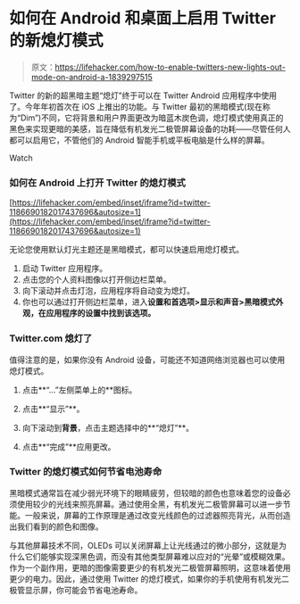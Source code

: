 # 如何在 Android 和桌面上启用 Twitter 的新熄灯模式

> 原文：<https://lifehacker.com/how-to-enable-twitters-new-lights-out-mode-on-android-a-1839297515>

Twitter 的新的超黑暗主题“熄灯”终于可以在 Twitter Android 应用程序中使用了。今年年初首次在 iOS 上推出的功能。与 Twitter 最初的黑暗模式(现在称为“Dim”)不同，它将背景和用户界面更改为暗蓝木炭色调，熄灯模式使用真正的黑色来实现更暗的美感，旨在降低有机发光二极管屏幕设备的功耗——尽管任何人都可以启用它，不管他们的 Android 智能手机或平板电脑是什么样的屏幕。

Watch

### 如何在 Android 上打开 Twitter 的熄灯模式

 [https://lifehacker.com/embed/inset/iframe?id=twitter-1186690182017437696&autosize=1](https://lifehacker.com/embed/inset/iframe?id=twitter-1186690182017437696&autosize=1) 

无论您使用默认灯光主题还是黑暗模式，都可以快速启用熄灯模式。

1.  启动 Twitter 应用程序。
2.  点击您的个人资料图像以打开侧边栏菜单。
3.  向下滚动并点击灯泡，应用程序将自动变为熄灯。
4.  你也可以通过打开侧边栏菜单，进入**设置和首选项>显示和声音>黑暗模式外观，在应用程序的设置中找到该选项。**

### Twitter.com 熄灯了

值得注意的是，如果你没有 Android 设备，可能还不知道网络浏览器也可以使用熄灯模式。

1.  点击**“…”左侧菜单上的**图标。

2.  点击**“显示”**。
3.  向下滚动到**背景**，点击主题选择中的**“熄灯”**。
4.  点击**“完成”**应用更改。

### Twitter 的熄灯模式如何节省电池寿命

黑暗模式通常旨在减少弱光环境下的眼睛疲劳，但较暗的颜色也意味着您的设备必须使用较少的光线来照亮屏幕。通过使用全黑，有机发光二极管屏幕可以进一步节能。一般来说，屏幕的工作原理是通过改变光线颜色的过滤器照亮背光，从而创造出我们看到的颜色和图像。

与其他屏幕技术不同，OLEDs 可以关闭屏幕上让光线通过的微小部分，这就是为什么它们能够实现深黑色调，而没有其他类型屏幕难以应对的“光晕”或模糊效果。作为一个副作用，更暗的图像需要更少的有机发光二极管屏幕照明，这意味着使用更少的电力。因此，通过使用 Twitter 的熄灯模式，如果你的手机使用有机发光二极管显示屏，你可能会节省电池寿命。